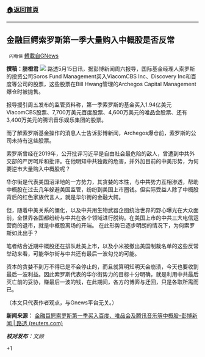 ###  [:house:返回首頁](https://github.com/ourhimalayas/txt)
---

## 金融巨鳄索罗斯第一季大量购入中概股是否反常
` 闪电侠` [轉載自GNews](https://gnews.org/zh-hans/1249461/)

**撰稿：脐橙君**
![]()![](https://gnews-media-offload.s3.amazonaws.com/wp-content/uploads/2021/05/16222653/12-66.jpg)
路透5月15日讯，据彭博新闻周六报导，国际基金经理人索罗斯的投资公司Soros Fund Management买入ViacomCBS Inc、Discovery Inc和百度等公司的股票，这些股票在Bill Hwang管理的Archegos Capital Management爆仓时被抛售。

报导援引周五发布的监管资料称，第一季索罗斯的基金买入1.94亿美元ViacomCBS股票、7,700万美元百度股票、4,600万美元的唯品会股票、还有3,400万美元的腾讯音乐娱乐集团的股票。

而了解索罗斯基金操作的消息人士告诉彭博新闻，Archegos爆仓前，索罗斯的公司未持有这些股票。

索罗斯曾经在2019年，公开批评习近平是自由社会最危险的敌人，曾遭到中共外交部的严厉呵斥和批评。在他明知中共独裁的危害，并外加目前的中美形势，为何要逆市大量购入中概股呢？

华尔街是代表美国沼泽地的一方势力，其贪婪的本性，与中共势力互相渗透，帮助中概股在过去几年躲避美国监管，纷纷到美国上市圈钱。但实际受益人除了中概股背后的红色家族代言人，就是华尔街的金融大鳄。

但，随着中美关系的僵化，以及中共用生物武器企图统治世界的野心曝光在大众面前，全世界各国都纷纷与中共在各个领域进行脱钩。在美国上市的中共三大电信运营商的退市，就是中概股离场的开端。
在此形势已逐步明朗的情况下，为何索罗斯如此出手？

笔者结合近期中概股还在排队赴美上市，以及小米被撤出美国制裁名单的这些反常举动来看，可能华尔街与中共还有最后一波勾兑的可能。

资本的贪婪不到万不得已是不会停止的，而且就算明知明天会崩溃，今天也要收割最后一波利益。因此索罗斯代表的华尔街势力的目标十分明确，就是利用中共最后灭亡前的妥协，赚最后一波的钱，在此期间，各方的博弈与迂回，只是各取所需而已。

（本文只代表作者观点，与Gnews平台无关。）

**新闻来源：**
[金融巨鳄索罗斯第一季买入百度、唯品会及腾讯音乐等中概股–彭博新闻 | 路透 (reuters.com)](https://cn.reuters.com/article/bbg-soros-baidu-tencent-music-0517-idCNKCS2CY035?il=0)

***校对发布**：文顾*

+1
